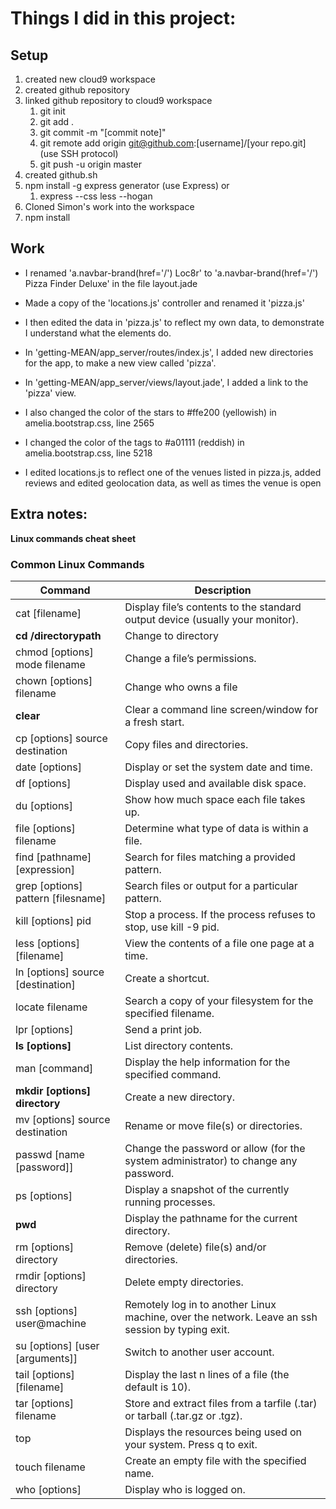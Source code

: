 # Things I did in this project:

## Setup

1. created new cloud9 workspace
2. created github repository
3. linked github repository to cloud9 workspace
    1. git init
    2. git add .
    3. git commit -m "[commit note]"
    4. git remote add origin git@github.com:[username]/[your repo.git]		(use SSH protocol)
    5. git push -u origin master
4. created github.sh
5. npm install -g express generator (use Express)
		or 
    1. express --css less --hogan
6. Cloned Simon's work into the workspace
7. npm install

## Work

* I renamed 'a.navbar-brand(href='/') Loc8r' to 'a.navbar-brand(href='/') Pizza Finder Deluxe' in the file layout.jade

* Made a copy of the 'locations.js' controller and renamed it 'pizza.js'

* I then edited the data in 'pizza.js' to reflect my own data, to demonstrate I understand what the elements do.

* In 'getting-MEAN/app_server/routes/index.js', I added new directories for the app, to make a new view called 'pizza'.

* In 'getting-MEAN/app_server/views/layout.jade', I added a link to the 'pizza' view.

* I also changed the color of the stars to #ffe200 (yellowish) in amelia.bootstrap.css, line 2565

* I changed the color of the tags to #a01111 (reddish) in amelia.bootstrap.css, line 5218

* I edited locations.js to reflect one of the venues listed in pizza.js, added reviews and edited geolocation data, as well as times the venue is open

## Extra notes:

__Linux commands cheat sheet__

### Common Linux Commands

Command | Description 
--- | --- 
cat [filename] | Display file’s contents to the standard output device (usually your monitor).
__cd /directorypath__ | Change to directory
chmod [options] mode filename | Change a file’s permissions.
chown [options] filename | Change who owns a file
__clear__ | Clear a command line screen/window for a fresh start.
cp [options] source destination | Copy files and directories.
date [options] | Display or set the system date and time.
df [options] | Display used and available disk space.
du [options] | Show how much space each file takes up.
file [options] filename | Determine what type of data is within a file.
find [pathname] [expression] | Search for files matching a provided pattern.
grep [options] pattern [filesname] | Search files or output for a particular pattern.
kill [options] pid | Stop a process. If the process refuses to stop, use kill -9 pid.
less [options] [filename] | View the contents of a file one page at a time.
ln [options] source [destination] | Create a shortcut.
locate filename | Search a copy of your filesystem for the specified filename.
lpr [options] | Send a print job.
__ls [options]__ | List directory contents.
man [command] | Display the help information for the specified command.
__mkdir [options] directory__ | Create a new directory.
mv [options] source destination | Rename or move file(s) or directories.
passwd [name [password]] | Change the password or allow (for the system administrator) to change any password.
ps [options] | Display a snapshot of the currently running processes.
__pwd__ | Display the pathname for the current directory.
rm [options] directory | Remove (delete) file(s) and/or directories.
rmdir [options] directory | Delete empty directories.
ssh [options] user@machine | Remotely log in to another Linux machine, over the network. Leave an ssh session by typing exit.
su [options] [user [arguments]] | Switch to another user account.
tail [options] [filename] | Display the last n lines of a file (the default is 10).
tar [options] filename | Store and extract files from a tarfile (.tar) or tarball (.tar.gz or .tgz).
top | Displays the resources being used on your system. Press q to exit.
touch filename | Create an empty file with the specified name.
who [options] | Display who is logged on.